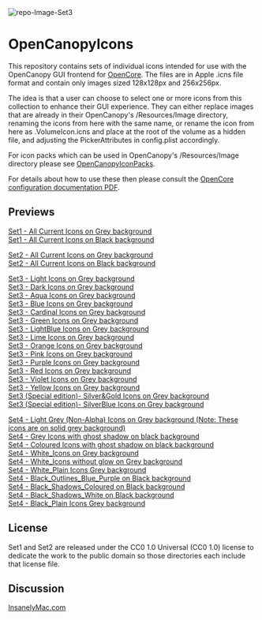 <img src="https://i.ibb.co/NKsb23Y/repo-Image-Set3.png" alt="repo-Image-Set3" border="0">

# OpenCanopyIcons
This repository contains sets of individual icons intended for use with the OpenCanopy GUI frontend for [OpenCore](https://github.com/acidanthera/OpenCorePkg).
The files are in Apple .icns file format and contain only images sized 128x128px and 256x256px.

The idea is that a user can choose to select one or more icons from this collection to enhance their GUI experience. They can either replace images that are already in their OpenCanopy's /Resources/Image directory, renaming the icons from here with the same name, or rename the icon from here as .VolumeIcon.icns and place at the root of the volume as a hidden file, and adjusting the PickerAttributes in config.plist accordingly.

For icon packs which can be used in OpenCanopy's /Resources/Image directory please see [OpenCanopyIconPacks](https://github.com/blackosx/OpenCanopyIconPacks).

For details about how to use these then please consult the [OpenCore configuration documentation PDF](https://github.com/acidanthera/OpenCorePkg/blob/master/Docs/Configuration.pdf).

## Previews

[Set1 - All Current Icons on Grey background](https://i.ibb.co/FXVqQtT/Set1-All-Current-Icons-Grey-BG.jpg)<br>
[Set1 - All Current Icons on Black background](https://i.ibb.co/RDK9v1Z/Set1-All-Current-Icons-Black-BG.jpg)

[Set2 - All Current Icons on Grey background](https://i.ibb.co/ZTHytc4/Set2-All-Current-Icons-Grey-BG.jpg)<br>
[Set2 - All Current Icons on Black background](https://i.ibb.co/Tcn05mb/Set2-All-Current-Icons-Black-BG.jpg)

[Set3 - Light Icons on Grey background](Set3/Light/preview_sheet_Light.jpg)<br>
[Set3 - Dark Icons on Grey background](Set3/Dark/preview_sheet_Dark.jpg)<br>
[Set3 - Aqua Icons on Grey background](Set3/Aqua/preview_sheet_Aqua.jpg)<br>
[Set3 - Blue Icons on Grey background](Set3/Blue/preview_sheet_Blue.jpg)<br>
[Set3 - Cardinal Icons on Grey background](Set3/Cardinal/preview_sheet_Cardinal.jpg)<br>
[Set3 - Green Icons on Grey background](Set3/Green/preview_sheet_Green.jpg)<br>
[Set3 - LightBlue Icons on Grey background](Set3/LightBlue/preview_sheet_LightBlue.jpg)<br>
[Set3 - Lime Icons on Grey background](Set3/Lime/preview_sheet_Lime.jpg)<br>
[Set3 - Orange Icons on Grey background](Set3/Orange/preview_sheet_Orange.jpg)<br>
[Set3 - Pink Icons on Grey background](Set3/Pink/preview_sheet_Pink.jpg)<br>
[Set3 - Purple Icons on Grey background](Set3/Purple/preview_sheet_Purple.jpg)<br>
[Set3 - Red Icons on Grey background](Set3/Red/preview_sheet_Red.jpg)<br>
[Set3 - Violet Icons on Grey background](Set3/Violet/preview_sheet_Violet.jpg)<br>
[Set3 - Yellow Icons on Grey background](Set3/Yellow/preview_sheet_Yellow.jpg)<br>
[Set3 (Special edition)- Silver&Gold Icons on Grey background](Set3/SilverGold/preview_sheet_SilverGold.jpg)<br>
[Set3 (Special edition)- SilverBlue Icons on Grey background](Set3/SilverBlue/preview_sheet_SilverBlue.jpg)

[Set4 - Light Grey (Non-Alpha) Icons on Grey background (Note: These icons are on solid grey background)](Set4/Grey/preview_sheet_Grey.jpg)<br>
[Set4 - Grey Icons with ghost shadow on black background](Set4/Grey_Ghost_Shadow/preview_sheet_Grey_Ghost_Shadow.jpg)<br>
[Set4 - Coloured Icons with ghost shadow on black background](Set4/Coloured_Ghost_Shadow/preview_sheet_Coloured_Ghost_Shadow.jpg)<br>
[Set4 - White_Icons on Grey background](Set4/Grey_Alpha/preview_sheet_Grey_Alpha.jpg)<br>
[Set4 - White_Icons without glow on Grey background](Set4/Grey_Alpha_Without_Glow/preview_sheet_Grey_Alpha_Without_Glow.jpg)<br>
[Set4 - White_Plain Icons Grey background](Set4/White_Plain/preview_sheet_White_Plain.jpg)<br>
[Set4 - Black_Outlines_Blue_Purple on Black background](Set4/Black_Outlines_Blue_Purple/preview_sheet_Black_Outlines_Blue_Purple.png)<br>
[Set4 - Black_Shadows_Coloured on Black background](Set4/Black_Shadows_Coloured/preview_sheet_Black_Shadows_Coloured.jpg)<br>
[Set4 - Black_Shadows_White on Black background](Set4/Black_Shadows_White/preview_sheet_Black_Shadows_White.jpg)<br>
[Set4 - Black_Plain Icons Grey background](Set4/Black_Plain/preview_sheet_Black_Plain.jpg)

## License

Set1 and Set2 are released under the CC0 1.0 Universal (CC0 1.0) license to dedicate the work to the public domain so those directories each include that license file.
## Discussion
[InsanelyMac.com](https://www.insanelymac.com/forum/topic/344251-opencanopy-icons/)
